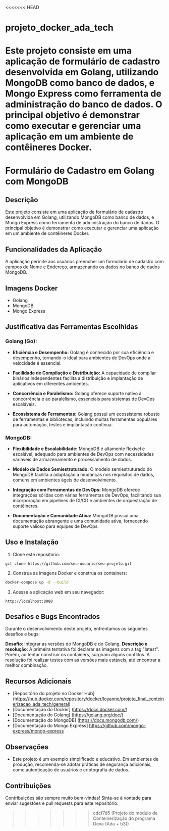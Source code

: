 <<<<<<< HEAD
# projeto_docker_ada_tech
Este projeto consiste em uma aplicação de formulário de cadastro desenvolvida em Golang, utilizando MongoDB como banco de dados, e Mongo Express como ferramenta de administração do banco de dados. O principal objetivo é demonstrar como executar e gerenciar uma aplicação em um ambiente de contêineres Docker.
=======
# Formulário de Cadastro em Golang com MongoDB

## Descrição
Este projeto consiste em uma aplicação de formulário de cadastro desenvolvida em Golang, utilizando MongoDB como banco de dados, e Mongo Express como ferramenta de administração do banco de dados. O principal objetivo é demonstrar como executar e gerenciar uma aplicação em um ambiente de contêineres Docker.

## Funcionalidades da Aplicação

A aplicação permite aos usuários preencher um formulário de cadastro com campos de Nome e Endereço, armazenando os dados no banco de dados MongoDB.

## Imagens Docker

- Golang
- MongoDB
- Mongo Express

## Justificativa das Ferramentas Escolhidas

### Golang (Go):

- **Eficiência e Desempenho:** Golang é conhecido por sua eficiência e desempenho, tornando-o ideal para ambientes de DevOps onde a velocidade é essencial.

- **Facilidade de Compilação e Distribuição:** A capacidade de compilar binários independentes facilita a distribuição e implantação de aplicativos em diferentes ambientes.

- **Concorrência e Paralelismo:** Golang oferece suporte nativo à concorrência e ao paralelismo, essenciais para sistemas de DevOps escaláveis.

- **Ecossistema de Ferramentas:** Golang possui um ecossistema robusto de ferramentas e bibliotecas, incluindo muitas ferramentas populares para automação, testes e implantação contínua.

### MongoDB:

- **Flexibilidade e Escalabilidade:** MongoDB é altamente flexível e escalável, adequado para ambientes de DevOps com necessidades variáveis de armazenamento e processamento de dados.

- **Modelo de Dados Semiestruturado:** O modelo semiestruturado do MongoDB facilita a adaptação a mudanças nos requisitos de dados, comuns em ambientes ágeis de desenvolvimento.

- **Integração com Ferramentas de DevOps:** MongoDB oferece integrações sólidas com várias ferramentas de DevOps, facilitando sua incorporação em pipelines de CI/CD e ambientes de orquestração de contêineres.

- **Documentação e Comunidade Ativa:** MongoDB possui uma documentação abrangente e uma comunidade ativa, fornecendo suporte valioso para equipes de DevOps.


## Uso e Instalação

1. Clone este repositório:
``` git
git clone https://github.com/seu-usuario/seu-projeto.git
```

2. Construa as imagens Docker e construa os containers:
``` bash
docker-compose up -d --build
```

3. Acesse a aplicação web em seu navegador:
``` 
http://localhost:8080
```

## Desafios e Bugs Encontrados

Durante o desenvolvimento deste projeto, enfrentamos os seguintes desafios e bugs:

**Desafio**: Integrar as versões do MongoDB e do Golang. 
**Descrição e resolução**: A primeira tentativa foi declarar as imagens com a tag "latest". Porém, ao tentar construir os containers, surgiram alguns conflitos. A resolução foi realizar testes com as versões mais estáveis, até encontrar a melhor combinação.

## Recursos Adicionais

- [Repositório do projeto no Docker Hub] (https://hub.docker.com/repository/docker/loyanne/projeto_final_conteinerizacao_ada_tech/general)
- [Documentação do Docker] (https://docs.docker.com/)
- [Documentação do Golang] (https://golang.org/doc/)
- [Documentação do MongoDB] (https://docs.mongodb.com/)
- [Documentação do Mongo Express] https://github.com/mongo-express/mongo-express

## Observações

- Este projeto é um exemplo simplificado e educativo. Em ambientes de produção, recomenda-se adotar práticas de segurança adicionais, como autenticação de usuários e criptografia de dados.

## Contribuições
Contribuições são sempre muito bem-vindas! Sinta-se à vontade para enviar sugestões e pull requests para este repositório.
>>>>>>> cdcf7d5 (Projeto do módulo de Conteinerização do programa Deva (Ada + b3))
